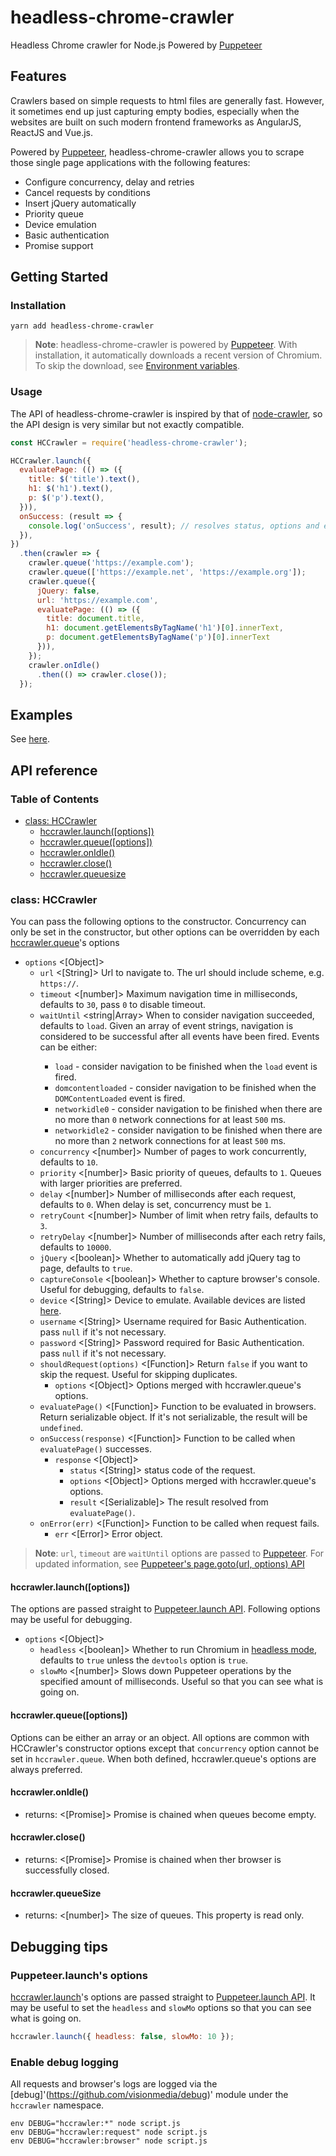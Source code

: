 # headless-chrome-crawler
Headless Chrome crawler for Node.js Powered by [Puppeteer](https://github.com/GoogleChrome/puppeteer)

## Features

Crawlers based on simple requests to html files are generally fast. However, it sometimes end up just capturing empty bodies, especially when the websites are built on such modern frontend frameworks as AngularJS, ReactJS and Vue.js.

Powered by [Puppeteer](https://github.com/GoogleChrome/puppeteer), headless-chrome-crawler allows you to scrape those single page applications with the following features:

* Configure concurrency, delay and retries
* Cancel requests by conditions
* Insert jQuery automatically
* Priority queue
* Device emulation
* Basic authentication
* Promise support

## Getting Started

### Installation

```
yarn add headless-chrome-crawler
```

> **Note**: headless-chrome-crawler is powered by [Puppeteer](https://github.com/GoogleChrome/puppeteer). With installation, it automatically downloads a recent version of Chromium. To skip the download, see [Environment variables](https://github.com/GoogleChrome/puppeteer/blob/master/docs/api.md#environment-variables).

### Usage

The API of headless-chrome-crawler is inspired by that of [node-crawler](https://github.com/bda-research/node-crawler), so the API design is very similar but not exactly compatible.

```js
const HCCrawler = require('headless-chrome-crawler');

HCCrawler.launch({
  evaluatePage: (() => ({
    title: $('title').text(),
    h1: $('h1').text(),
    p: $('p').text(),
  })),
  onSuccess: (result => {
    console.log('onSuccess', result); // resolves status, options and evaluated result.
  }),
})
  .then(crawler => {
    crawler.queue('https://example.com');
    crawler.queue(['https://example.net', 'https://example.org']);
    crawler.queue({
      jQuery: false,
      url: 'https://example.com',
      evaluatePage: (() => ({
        title: document.title,
        h1: document.getElementsByTagName('h1')[0].innerText,
        p: document.getElementsByTagName('p')[0].innerText
      })),
    });
    crawler.onIdle()
      .then(() => crawler.close());
  });
```

## Examples

See [here](https://github.com/yujiosaka/headless-chrome-crawler/tree/master/examples).

## API reference

### Table of Contents

* [class: HCCrawler](#class-hccrawler)
  * [hccrawler.launch([options])](#hccrawlerlaunchoptions)
  * [hccrawler.queue([options])](#hccrawlerqueueoptions)
  * [hccrawler.onIdle()](#hccrawleronidle)
  * [hccrawler.close()](#hccrawlerclose)
  * [hccrawler.queuesize](#hccrawlerqueuesize)

### class: HCCrawler

You can pass the following options to the constructor.
Concurrency can only be set in the constructor, but other options can be overridden by each [hccrawler.queue](#hccrawlerqueueoptions)'s options

* `options` <[Object]>
  * `url` <[String]> Url to navigate to. The url should include scheme, e.g. `https://`.
  * `timeout` <[number]> Maximum navigation time in milliseconds, defaults to `30`, pass `0` to disable timeout.
  * `waitUntil` <string|Array<string>> When to consider navigation succeeded, defaults to `load`. Given an array of event strings, navigation is considered to be successful after all events have been fired. Events can be either:
    * `load` - consider navigation to be finished when the `load` event is fired.
    * `domcontentloaded` - consider navigation to be finished when the `DOMContentLoaded` event is fired.
    * `networkidle0` - consider navigation to be finished when there are no more than `0` network connections for at least `500` ms.
    * `networkidle2` - consider navigation to be finished when there are no more than `2` network connections for at least `500` ms.
  * `concurrency` <[number]> Number of pages to work concurrently, defaults to `10`.
  * `priority` <[number]> Basic priority of queues, defaults to `1`. Queues with larger priorities are preferred.
  * `delay` <[number]> Number of milliseconds after each request, defaults to `0`. When delay is set, concurrency must be `1`.
  * `retryCount` <[number]> Number of limit when retry fails, defaults to `3`.
  * `retryDelay` <[number]> Number of milliseconds after each retry fails, defaults to `10000`.
  * `jQuery` <[boolean]> Whether to automatically add jQuery tag to page, defaults to `true`.
  * `captureConsole` <[boolean]> Whether to capture browser's console. Useful for debugging, defaults to `false`.
  * `device` <[String]> Device to emulate. Available devices are listed [here](https://github.com/GoogleChrome/puppeteer/blob/master/DeviceDescriptors.js).
  * `username` <[String]> Username required for Basic Authentication. pass `null` if it's not necessary.
  * `password` <[String]> Password required for Basic Authentication. pass `null` if it's not necessary.
  * `shouldRequest(options)` <[Function]> Return `false` if you want to skip the request. Useful for skipping duplicates.
    * `options` <[Object]> Options merged with hccrawler.queue's options.
  * `evaluatePage()` <[Function]> Function to be evaluated in browsers. Return serializable object. If it's not serializable, the result will be `undefined`.
  * `onSuccess(response)` <[Function]> Function to be called when `evaluatePage()` successes.
    * `response` <[Object]>
      * `status` <[String]> status code of the request.
      * `options` <[Object]> Options merged with hccrawler.queue's options.
      * `result` <[Serializable]> The result resolved from `evaluatePage()`.
  * `onError(err)` <[Function]> Function to be called when request fails.
    * `err` <[Error]> Error object.

> **Note**: `url`, `timeout` are `waitUntil` options are passed to [Puppeteer](https://github.com/GoogleChrome/puppeteer). For updated information, see [Puppeteer's page.goto(url, options) API](https://github.com/GoogleChrome/puppeteer/blob/master/docs/api.md#pagegotourl-options)

#### hccrawler.launch([options])

The options are passed straight to [Puppeteer.launch API](https://github.com/GoogleChrome/puppeteer/blob/master/docs/api.md#puppeteerlaunchoptions).
Following options may be useful for debugging.

- `options` <[Object]>
  - `headless` <[boolean]> Whether to run Chromium in [headless mode](https://developers.google.com/web/updates/2017/04/headless-chrome), defaults to `true` unless the `devtools` option is `true`.
  - `slowMo` <[number]> Slows down Puppeteer operations by the specified amount of milliseconds. Useful so that you can see what is going on.

#### hccrawler.queue([options])

Options can be either an array or an object.
All options are common with HCCrawler's constructor options except that `concurrency` option cannot be set in `hccrawler.queue`.
When both defined, hccrawler.queue's options are always preferred.

#### hccrawler.onIdle()

- returns: <[Promise]> Promise is chained when queues become empty.

#### hccrawler.close()

- returns: <[Promise]> Promise is chained when ther browser is successfully closed.

#### hccrawler.queueSize

* returns: <[number]> The size of queues. This property is read only.

## Debugging tips

### Puppeteer.launch's options

[hccrawler.launch](#chcrawlerlaunchoptions)'s options are passed straight to [Puppeteer.launch API](https://github.com/GoogleChrome/puppeteer/blob/master/docs/api.md#puppeteerlaunchoptions).
It may be useful to set the `headless` and `slowMo` options so that you can see what is going on.

```js
hccrawler.launch({ headless: false, slowMo: 10 });
```

### Enable debug logging

All requests and browser's logs are logged via the [debug]'(https://github.com/visionmedia/debug)' module under the `hccrawler` namespace.

```
env DEBUG="hccrawler:*" node script.js
env DEBUG="hccrawler:request" node script.js
env DEBUG="hccrawler:browser" node script.js
```
